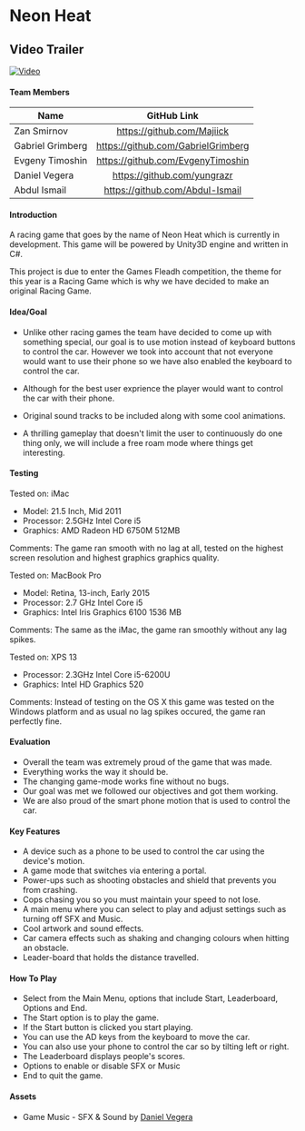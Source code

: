 # Neon Heat

## Video Trailer
[![Video](https://github.com/Majiick/Neon-Heat/blob/master/Design%20Doc/NeonPoster.jpg)](https://www.youtube.com/watch?v=uykz5mCjV0w)

#### Team Members
| Name       | GitHub Link      |
| -------------   |:-------------:|
| Zan Smirnov     |https://github.com/Majiick         |
| Gabriel Grimberg|https://github.com/GabrielGrimberg |
| Evgeny Timoshin |https://github.com/EvgenyTimoshin  |
| Daniel Vegera   |https://github.com/yungrazr        |
| Abdul Ismail    |https://github.com/Abdul-Ismail    |

#### Introduction
A racing game that goes by the name of Neon Heat which is currently in development. This game will be powered by Unity3D engine and written in C#.

This project is due to enter the Games Fleadh competition, the theme for this year is a Racing Game which is why we have decided to make an original Racing Game.

#### Idea/Goal
- Unlike other racing games the team have decided to come up with something special, our goal is to use motion instead of keyboard buttons to control the car. However we took into account that not everyone would want to use their phone so we have also enabled the keyboard to control
the car.

- Although for the best user exprience the player would want to control the car with their phone.

- Original sound tracks to be included along with some cool animations.

- A thrilling gameplay that doesn't limit the user to continuously do one thing only, we will include a free roam mode where things get interesting.

#### Testing

Tested on: iMac
- Model: 21.5 Inch, Mid 2011
- Processor: 2.5GHz Intel Core i5
- Graphics: AMD Radeon HD 6750M 512MB

Comments: The game ran smooth with no lag at all, tested on the highest screen resolution and highest graphics graphics quality.

Tested on: MacBook Pro
- Model: Retina, 13-inch, Early 2015
- Processor: 2.7 GHz Intel Core i5
- Graphics: Intel Iris Graphics 6100 1536 MB

Comments: The same as the iMac, the game ran smoothly without any lag spikes.

Tested on: XPS 13
- Processor: 2.3GHz Intel Core i5-6200U
- Graphics: Intel HD Graphics 520

Comments: Instead of testing on the OS X this game was tested on the Windows platform and as usual no lag spikes occured, the game ran perfectly fine.

#### Evaluation
- Overall the team was extremely proud of the game that was made.
- Everything works the way it should be.
- The changing game-mode works fine without no bugs.
- Our goal was met we followed our objectives and got them working.
- We are also proud of the smart phone motion that is used to control the car.

#### Key Features
- A device such as a phone to be used to control the car using the device's motion.
- A game mode that switches via entering a portal.
- Power-ups such as shooting obstacles and shield that prevents you from crashing.
- Cops chasing you so you must maintain your speed to not lose.
- A main menu where you can select to play and adjust settings such as turning off SFX and Music.
- Cool artwork and sound effects.
- Car camera effects such as shaking and changing colours when hitting an obstacle.
- Leader-board that holds the distance travelled.

#### How To Play
- Select from the Main Menu, options that include Start, Leaderboard, Options and End.
- The Start option is to play the game.
- If the Start button is clicked you start playing.
- You can use the AD keys from the keyboard to move the car.
- You can also use your phone to control the car so by tilting left or right.
- The Leaderboard displays people's scores.
- Options to enable or disable SFX or Music
- End to quit the game. 

#### Assets
- Game Music - SFX & Sound by [Daniel Vegera](https://soundcloud.com/sport-smen)
